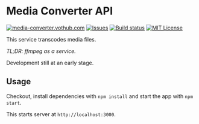 # Media Converter API

[![media-converter.vothub.com](https://img.shields.io/website.svg?down_color=red&down_message=down&label=media-converter.vothub.com&up_color=green&up_message=ok&url=https%3A%2F%2Fmedia-converter.vothub.com)](https://media-converter.vothub.com)
[![Issues](https://img.shields.io/github/issues/vothub/media-converter-api.svg)](https://github.com/vothub/media-converter-api/issues)
[![Build status](https://img.shields.io/circleci/project/github/vothub/media-converter-api/master.svg)](https://circleci.com/gh/vothub/media-converter-api/tree/master)
[![MIT License](https://img.shields.io/badge/license-MIT-blue.svg)](https://spdx.org/licenses/MIT)


This service transcodes media files.

*TL;DR: ffmpeg as a service.*

Development still at an early stage.


## Usage

Checkout, install dependencies with `npm install` and start the app with `npm start`.

This starts server at `http://localhost:3000`.


<!--
## TODO

- Support image conversions
- Support PDF/doc conversions
- Support waveform generation
- Support screenshot generation
- Add web hooks for notifications

JSON Api
{
  file: {url},
  targets: ['gif', 'webm'],
  opts: {
    screenshots: 5,
    screenshotFormat: 'png'
  }
}
{
  file: {url},
  targets: 'jpg',
  opts: {
    pages: '1-3'
  }
}
{
  file: {base64},
  targets: 'jpg'
}
{
  file: {url},
  targets: 'html'
}

-->
